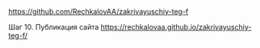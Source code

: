 https://github.com/RechkalovAA/zakrivayuschiy-teg-f

Шаг 10. Публикация сайта
https://rechkalovaa.github.io/zakrivayuschiy-teg-f/